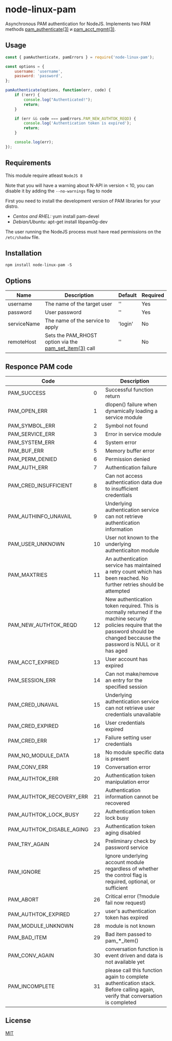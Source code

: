 # node-linux-pam

Asynchronous PAM authentication for NodeJS. Implements two PAM methods [pam_authenticate(3)](http://www.linux-pam.org/Linux-PAM-html/adg-interface-by-app-expected.html#adg-pam_authenticate) и [pam_acct_mgmt(3)](http://www.linux-pam.org/Linux-PAM-html/adg-interface-by-app-expected.html#adg-pam_acct_mgmt).

## Usage
```js
const { pamAuthenticate, pamErrors } = require('node-linux-pam');

const options = {
    username: 'username',
    password: 'password',
};

pamAuthenticate(options, function(err, code) {
    if (!err) {
        console.log("Authenticated!");
        return;
    }

    if (err && code === pamErrors.PAM_NEW_AUTHTOK_REQD) {
        console.log('Authentication token is expired');
        return;
    }

    console.log(err);
});
```

## Requirements

This module require atleast `NodeJS 8`

Note that you will have a warning about N-API in version < 10, you can disable it by adding the `--no-warnings` flag to node

First you need to install the development version of PAM libraries for your distro.

- *Centos and RHEL:* yum install pam-devel
- *Debian/Ubuntu:* apt-get install libpam0g-dev

The user running the NodeJS process must have read permissions on the `/etc/shadow` file.

## Installation

```
npm install node-linux-pam -S
```

## Options

Name | Description | Default | Required
--- | --- | --- | --- |
username | The name of the target user  | '' | Yes
password | User password | '' | Yes
serviceName | The name of the service to apply | 'login' | No
remoteHost | Sets the PAM_RHOST option via the [pam_set_item(3)](http://www.linux-pam.org/Linux-PAM-html/adg-interface-by-app-expected.html#adg-pam_set_item) call | '' | No

## Responce PAM code

Code |  | Description
--- | --- | --- |
PAM_SUCCESS | 0 | Successful function return
PAM_OPEN_ERR | 1 | dlopen() failure when dynamically loading a service module
PAM_SYMBOL_ERR | 2 | Symbol not found
PAM_SERVICE_ERR | 3 | Error in service module
PAM_SYSTEM_ERR | 4 | System error
PAM_BUF_ERR | 5 | Memory buffer error
PAM_PERM_DENIED | 6 | Permission denied
PAM_AUTH_ERR | 7 | Authentication failure
PAM_CRED_INSUFFICIENT | 8 | Can not access authentication data due to insufficient credentials
PAM_AUTHINFO_UNAVAIL | 9 | Underlying authentication service can not retrieve authentication information
PAM_USER_UNKNOWN | 10 | User not known to the underlying authenticaiton module
PAM_MAXTRIES | 11 | An authentication service has maintained a retry count which has been reached. No further retries should be attempted
PAM_NEW_AUTHTOK_REQD | 12 | New authentication token required. This is normally returned if the machine security policies require that the password should be changed beccause the password is NULL or it has aged
PAM_ACCT_EXPIRED | 13 | User account has expired 
PAM_SESSION_ERR | 14 | Can not make/remove an entry for the specified session
PAM_CRED_UNAVAIL | 15 | Underlying authentication service can not retrieve user credentials unavailable
PAM_CRED_EXPIRED | 16 | User credentials expired
PAM_CRED_ERR | 17 | Failure setting user credentials
PAM_NO_MODULE_DATA | 18 | No module specific data is present
PAM_CONV_ERR | 19 | Conversation error
PAM_AUTHTOK_ERR | 20 | Authentication token manipulation error
PAM_AUTHTOK_RECOVERY_ERR | 21 | Authentication information cannot be recovered
PAM_AUTHTOK_LOCK_BUSY | 22 | Authentication token lock busy
PAM_AUTHTOK_DISABLE_AGING | 23 | Authentication token aging disabled
PAM_TRY_AGAIN | 24 | Preliminary check by password service
PAM_IGNORE | 25 | Ignore underlying account module regardless of whether the control flag is required, optional, or sufficient
PAM_ABORT | 26 | Critical error (?module fail now request)
PAM_AUTHTOK_EXPIRED | 27 | user's authentication token has expired
PAM_MODULE_UNKNOWN | 28 | module is not known
PAM_BAD_ITEM | 29 | Bad item passed to pam_*_item()
PAM_CONV_AGAIN | 30 | conversation function is event driven and data is not available yet
PAM_INCOMPLETE | 31 | please call this function again to complete authentication stack. Before calling again, verify that conversation is completed

## License

[MIT](LICENSE)